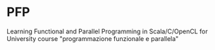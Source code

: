 # PFP
Learning Functional and Parallel Programming in Scala/C/OpenCL for University course "programmazione funzionale e parallela"
